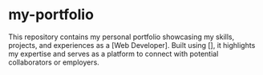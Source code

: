 # my-portfolio
This repository contains my personal portfolio showcasing my skills, projects, and experiences as a [Web Developer]. Built using [], it highlights my expertise and serves as a platform to connect with potential collaborators or employers.
